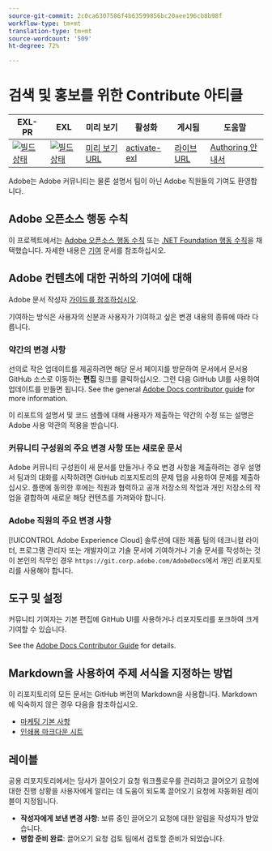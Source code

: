 ```yaml
---
source-git-commit: 2c0ca6307586f4b63599856bc20aee196cb8b98f
workflow-type: tm+mt
translation-type: tm+mt
source-wordcount: '509'
ht-degree: 72%

---
```

# 검색 및 홍보를 위한 Contribute 아티클

| EXL-PR | EXL | 미리 보기 | 활성화 | 게시됨 | 도움말 |
|--- |--- |--- |--- |--- |--- |
| [![빌드 상태](https://docs.ci.corp.adobe.com/view/exl-pr/job/search-promote.en_pr-exl/badge/icon)](https://docs.ci.corp.adobe.com/view/exl-pr/job/search-promote.en_pr-exl/lastBuild/) | [![빌드 상태](https://docs.ci.corp.adobe.com/view/exl-pr/job/search-promote.en_exl/lastBuild/badge/icon)](https://docs.ci.corp.adobe.com/view/exl-pr/job/search-promote.en_exl/lastBuild/lastBuild) | [미리 보기 URL](https://experienceleague.corp.adobe.com/docs/search-promote/using/sp-home.html?lang=en) | [activate-exl](https://docs.ci.corp.adobe.com/job/activate-exl/build/) | [라이브 URL](https://experienceleague.adobe.com/docs/search-promote/using/sp-home.html?lang=en) | [Authoring 안내서](https://experienceleague.adobe.com/docs/authoring-guide-exl/using/home.html?lang=en) |

Adobe는 Adobe 커뮤니티는 물론 설명서 팀이 아닌 Adobe 직원들의 기여도 환영합니다.

## Adobe 오픈소스 행동 수칙

이 프로젝트에서는 [Adobe 오픈소스 행동 수칙](code-of-conduct.md) 또는 [.NET Foundation 행동 수칙](https://dotnetfoundation.org/code-of-conduct)을 채택했습니다. 자세한 내용은 [기여](contributing.md) 문서를 참조하십시오.

## Adobe 컨텐츠에 대한 귀하의 기여에 대해

Adobe 문서 작성자 [가이드를 참조하십시오](https://docs.adobe.com/help/en/contributor/contributor-guide/introduction.html).

기여하는 방식은 사용자의 신분과 사용자가 기여하고 싶은 변경 내용의 종류에 따라 다릅니다.

### 약간의 변경 사항

선의로 작은 업데이트를 제공하려면 해당 문서 페이지를 방문하여 문서에서 문서용 GitHub 소스로 이동하는 **편집** 링크를 클릭하십시오. 그런 다음 GitHub UI를 사용하여 업데이트를 만들면 됩니다. See the general [Adobe Docs contributor guide](https://docs.adobe.com/help/en/contributor/contributor-guide/introduction.html) for more information.

이 리포트의 설명서 및 코드 샘플에 대해 사용자가 제출하는 약간의 수정 또는 설명은 Adobe 사용 약관의 적용을 받습니다.

### 커뮤니티 구성원의 주요 변경 사항 또는 새로운 문서

Adobe 커뮤니티 구성원이 새 문서를 만들거나 주요 변경 사항을 제출하려는 경우 설명서 팀과의 대화를 시작하려면 GitHub 리포지토리의 문제 탭을 사용하여 문제를 제출하십시오. 플랜에 동의한 후에는 직원과 협력하고 공개 저장소의 작업과 개인 저장소의 작업을 결합하여 새로운 해당 컨텐츠를 가져와야 합니다.

<!--
If you submit a pull request with significant changes to documentation and code examples, you'll see a message in the pull request asking you to submit an online contribution license agreement (CLA). We need you to complete the online form before we can review your pull request.
-->

### Adobe 직원의 주요 변경 사항

[!UICONTROL Adobe Experience Cloud] 솔루션에 대한 제품 팀의 테크니컬 라이터, 프로그램 관리자 또는 개발자이고 기술 문서에 기여하거나 기술 문서를 작성하는 것이 본인의 직무인 경우 `https://git.corp.adobe.com/AdobeDocs`에서 개인 리포지토리를 사용해야 합니다.

<!--Employees from other parts of the Adobe world should use the public repo for minor updates.-->

## 도구 및 설정

커뮤니티 기여자는 기본 편집에 GitHub UI를 사용하거나 리포지토리를 포크하여 크게 기여할 수 있습니다.

See the [Adobe Docs Contributor Guide](https://docs.adobe.com/help/en/contributor/contributor-guide/introduction.html) for details.

## Markdown을 사용하여 주제 서식을 지정하는 방법

이 리포지토리의 모든 문서는 GitHub 버전의 Markdown을 사용합니다. Markdown에 익숙하지 않은 경우 다음을 참조하십시오.

* [마케팅 기본 사항](https://help.github.com/articles/getting-started-with-writing-and-formatting-on-github/)
* [인쇄용 마크다운 시트](https://guides.github.com/pdfs/markdown-cheatsheet-online.pdf)

## 레이블

공용 리포지토리에서는 당사가 끌어오기 요청 워크플로우를 관리하고 끌어오기 요청에 대한 진행 상황을 사용자에게 알리는 데 도움이 되도록 끌어오기 요청에 자동화된 레이블이 지정됩니다.

* **작성자에게 보낸 변경 사항**: 보류 중인 끌어오기 요청에 대한 알림을 작성자가 받았습니다.
* **병합 준비 완료**: 끌어오기 요청 검토 팀에서 검토할 준비가 되었습니다.
